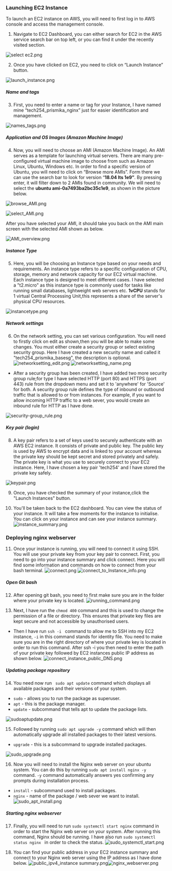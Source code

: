 
### Launching EC2 Instance 

To launch an EC2 instance on AWS, you will need to first log in to AWS console and access the management console. 

1) Navigate to EC2 Dashboard, you can either search for EC2 in the AWS service search bar on top left, or you can find it under the recently visited section.

![select ec2.png](images%2Fselect%20ec2.png)

2) Once you have clicked on EC2, you need to click on “Launch Instance” button. 

![launch_instance.png](images%2Flaunch_instance.png)

##### Name and tags
3) First, you need to enter a name or tag for your Instance, I have named mine “tech254_prismika_nginx” just for easier identification and management.

![names_tags.png](images%2Fnames_tags.png)

##### Application and OS Images (Amazon Machine Image)

4) Now, you will need to choose an AMI (Amazon Machine Image). An AMI serves as a template for launching virtual servers. There are many pre-configured virtual machine image to choose from such as Amazon Linux, Ubuntu, Windows etc. In order to find a specific version of Ubuntu, you will need to click on “Browse more AMIs”. Form there we can use the search bar to look for version “**18.04 lts 1e9”**.  By pressing enter, it will filter down to 2 AMIs found in community. We will need to select the **ubuntu ami-0a7493ba2bc35c1e9**, as shown in the picture below. 

![browse_AMI.png](images%2Fbrowse_AMI.png)

![select_AMI.png](images%2Fselect_AMI.png)

After you have selected your AMI, it should take you back on the AMI main screen with the selected AMI shown as below. 

![AMI_overview.png](images%2FAMI_overview.png)

##### Instance Type 
5) Here, you will be choosing an Instance type based on your needs and requirements. An instance type refers to a specific configuration of CPU, storage, memory and network capacity for our EC2 virtual machine. Each instance type is designed to meet different cases. 
I have selected a "t2.micro" as this instance type is commonly used for tasks like running small databases, lightweight web servers etc. 
**1vCPU** stands for 1 virtual Central Processing Unit,this represents a share of the server's physical CPU resources. 

![instancetype.png](images%2Finstancetype.png)

##### Network settings
6) On the network setting, you can set various configuration. You will need to firstly click on edit as shown,then you will be able to make some changes. You must either create a security group or select existing security group. Here I have created a new security name and called it "tech254_prismika_basesg", the description is optional. 
![networksetting_edit.png](images%2Fnetworksetting_edit.png)
![networksetting_name.png](images%2Fnetworkingsetting_name.png)
- After a security group has been created, I have added two more security group rule;for type I have selected HTTP (port 80) and HTTPS (port 443) rule from the dropdown menu and set it to 'anywhere' for 'Source' for both. 
A security group rule defines the type of inbound or outbound traffic that is allowed to or from instances. For example, if you want to allow incoming HTTP traffic to a web sever, you would create an inbound rule for HTTP as I have done.

![security-group_rule.png](images%2Fsecuritygroup_rule.png)

##### Key pair (login)
8) A key pair refers to a set of keys used to securely authenticate with an AWS EC2 instance. It consists of private and public key. The public key is used by AWS to encrypt data and is linked to your account whereas the private key should be kept secret and stored privately and safely. The private key is what you use to securely connect to your EC2 instance. Here, I have chosen a key pair 'tech254' and I have stored the private key safely. 

![keypair.png](images%2Fkeypair.png)

9) Once, you have checked the summary of your instance,click the "Launch Instances" button.

10) You'll be taken back to the EC2 dashboard. You can view the status of your instance. It will take a few moments for the instance to initialise. You can click on your instance and can see your instance summary.
![instance_summary.png](images%2Finstance_summary.png)

### Deploying nginx webserver 

11) Once your instance is running, you will need to connect it using SSH. You will use your private key from your key pair to connect. First, you need to go into your instance summary and click connect. Here you will find some information and commands on how to connect from your bash terminal. 
![connect.png](images%2Fconnect.png)
![connect_to_Instance_info.png](images%2Fconnect_to_Instance_info.png)

##### Open Git bash 
12) After opening git bash, you need to first make sure you are in the folder where your private key is located. 
![running_command.png](images%2Frunning_command.png)

13) Next, I have run the `chmod 400` command and this is used to change the permission of a file or directory. This ensures that private key files are kept secure and not accessible by unauthorised users. 
- Then I have run `ssh -i ` command to allow me to SSH into my EC2 instance, `-i` in this command stands for identity file. You need to make sure you are in the right directory of where your private key is located in order to run this command. After ssh -i you then need to enter the path of your private key followed by EC2 instances public IP address as shown below. 
![connect_instance_public_DNS.png](images%2Fconnect_instance_public_DNS.png)

##### Updating package repository 
14) You need now run ` sudo apt update` command which displays all available packages and their versions of your system. 
- `sudo` - allows you to run the package as superuser.
- `apt` - this is the package manager. 
- `update` - subcommand that tells apt to update the package lists.

![sudoaptupdate.png](images%2Fsudoaptupdate.png)

15) Followed by running `sudo apt upgrade -y` command which will then automatically upgrade all installed packages to their latest versions.
- `upgrade` - this is a subcommand to upgrade installed packages.

![sudo_upgrade.png](images%2Fsudo_upgrade.png)

16) Now you will need to install the Nginx web server on your ubuntu system. You can do this by running `sudo apt install nginx -y` command. `-y` command automatically answers yes confirming any prompts during installation process. 
- `install` - subcommand used to install packages. 
- `nginx` - name of the package / web sever we want to install.
![sudo_apt_install.png](images%2Fsudo_apt_install.png)

##### Starting nginx webserver

17) Finally, you will need to run `sudo systemctl start nginx` command in order to start the Nginx web server on your system. After running this command, Nginx should be running. I have also run `sudo systemctl status nginx ` in order to check the status. 
![sudo_systemctl_start.png](images%2Fsudo_systemctl_start.png)

18) You can find your public address in your EC2 instance summary and connect to your Nginx web server using the IP address as I have done below. 
![public_ipv4_instance summary.png](images%2Fpublic_ipv4_instancesummary.png)![nginx_webserver.png](images%2Fnginx_webserver.png)